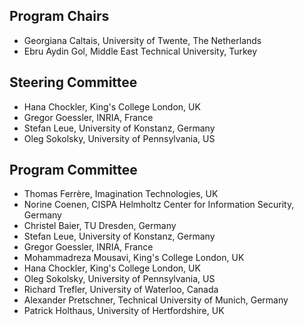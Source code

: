 ## Program Chairs
<ul>
<li> Georgiana Caltais, University of Twente, The Netherlands </li> 
<li> Ebru Aydin Gol, Middle East Technical University, Turkey </li>
</ul>

## Steering Committee
<ul>
<li> Hana Chockler, King's College London, UK </li>
<li> Gregor Goessler, INRIA, France </li>
<li> Stefan Leue, University of Konstanz, Germany </li>
<li> Oleg Sokolsky, University of Pennsylvania, US </li>
</ul>

## Program Committee
<ul>
  <li> Thomas Ferrère, Imagination Technologies, UK </li>
  <li> Norine Coenen, CISPA Helmholtz Center for Information Security, Germany </li>
  <li> Christel Baier, TU Dresden, Germany </li>
  <li> Stefan Leue, University of Konstanz, Germany </li>
  <li> Gregor Goessler, INRIA, France </li>
  <li> Mohammadreza Mousavi, King's College London, UK </li>
  <li> Hana Chockler, King's College London, UK </li>
  <li> Oleg Sokolsky, University of Pennsylvania, US </li>
  <li> Richard Trefler, University of Waterloo, Canada </li>
  <li> Alexander Pretschner, Technical University of Munich, Germany </li>
  <li> Patrick Holthaus, University of Hertfordshire, UK </li>
</ul>
